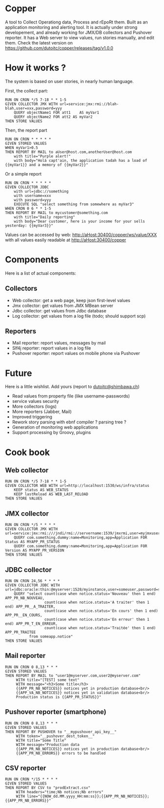# Copper
A tool to Collect Operationg data, Process and rEpoRt them. Built as an application monitoring and alerting tool.
It is actually under strong developement, and already working for JMX/DB collectors and Pushover reporter.
It has a Web server to view values, run stories manually, and edit them.
Check the latest version on <https://github.com/dutoitc/copper/releases/tag/v1.0.0>


# How it works ?

The system is based on user stories, in nearly human language.

First, the collect part:
````
RUN ON CRON */5 7-18 * * 1-5
GIVEN COLLECTOR JMX WITH url=service:jmx:rmi://blah-blah,user=xxx,password=yyy
    QUERY objectName1 FOR att1    AS myVar1
    QUERY objectName2 FOR att2 AS myVar2
THEN STORE VALUES
````


Then, the report part
````
RUN ON CRON * * * * *
GIVEN STORED VALUES
WHEN myVar1>0.5
THEN REPORT BY MAIL to aUser@host.com,anotherUser@host.com
    with title="Purple alert!"
    with body="Holà capt'ain, the application tadah has a load of {{myVar1}} and a memory of {{myVar2}}"
````

Or a simple report
````
RUN ON CRON * * * * *
GIVEN COLLECTOR JDBC
    with url=jdbc://something
    with username=xxx
    with password=yyy
    EXECUTE SQL "select something from somewhere as myVar3"
WHEN CRON 0 6 * * 1-5
THEN REPORT BY MAIL to mycustomer@something.com
    with title="Daily reporting"
    with body="Dear customer, here is your income for your sells yesterday: {{myVar3}}"
````

Values can be accessed by web: <http://aHost:30400/copper/ws/value/XXX> with all values easily readable at <http://aHost:30400/copper>


# Components
Here is a list of actual components:

## Collectors
* Web collector: get a web page, keep json first-level values
* Jmx collector: get values from JMX MBean server
* Jdbc collector: get values from Jdbc database
* Log collector: get values from a log file (todo; should support scp)

## Reporters
* Mail reporter: report values, messages by mail
* Slf4j reporter: report values in a log file
* Pushover reporter: report values on mobile phone via Pushover


# Future
Here is a little wishlist. Add yours (report to dutoitc@shimbawa.ch)
* Read values from property file (like username-passwords)
* service values security
* More collectors (logs)
* More reporters (Jabber, Mail)
* Improved triggering
* Rework story parsing with ebnf compiler ? parsing tree ?
* Generation of monitoring web applications
* Support processing by Groovy, plugins

# Cook book
## Web collector
````
RUN ON CRON */5 7-18 * * 1-5
GIVEN COLLECTOR WEB WITH url=http://localhost:1530/ws/infra/status
    KEEP status AS WEB_STATUS
    KEEP lastReload AS WEB_LAST_RELOAD
THEN STORE VALUES
````

## JMX collector
````
RUN ON CRON */5 * * * *
GIVEN COLLECTOR JMX WITH url=service:jmx:rmi:///jndi/rmi://servername:1539/jmxrmi,user=myjmxuser,password=mypassword
    QUERY com.something.dummy:name=Monitoring,app=Application FOR Status AS MYAPP_PR_STATUS
    QUERY com.something.dummy:name=Monitoring,app=Application FOR Version AS MYAPP_PR_VERSION
THEN STORE VALUES
````

## JDBC collector
````
RUN ON CRON 24,56 * * * *
GIVEN COLLECTOR JDBC WITH url=jdbc:oracle:thin:@myserver:1528/myinstance,user=someuser,password=somepassword
    QUERY "select count(case when notice.status='Nouveau' then 1 end) APP_PR_NB_NOUVEAU,
                  count(case when notice.status='A traiter' then 1 end) APP_PR__A_TRAITER,
                  count(case when notice.status='En cours' then 1 end) APP_PR__EN_COURS,
                  count(case when notice.status='En erreur' then 1 end) APP_PR_T_EN_ERREUR,
                  count(case when notice.status='Traitée' then 1 end) APP_PR_TRAITEE
           from someapp.notice"
THEN STORE VALUES
````

## Mail reporter
````
RUN ON CRON 0 8,13 * * *
GIVEN STORED VALUES 
THEN REPORT BY MAIL to "user1@myserver.com,user2@myserver.com"
     WITH title="[TEST] some text"
     WITH message="<h3>Some title</h3>
     {{APP_PR_NB_NOTICES}} notices yet in production database<br/>
     {{APP_VA_NB_NOTICES}} notices yet in validation database<br/>
     Production status is {{APP_PR_STATUS}}"
````

## Pushover reporter (smartphone)
````
RUN ON CRON 0 8,13 * * *
GIVEN STORED VALUES 
THEN REPORT BY PUSHOVER to "__mypushover_api_key__"
     WITH token="__pushover_dest_token__"
     WITH title="Some Title" 
     WITH message="Production data
     {{APP_PR_NB_NOTICES}} notices yet in production database<br/>
     {{APP_PR_NB_ERRORS}} errors to be handled
````

## CSV reporter
````
RUN ON CRON */15 * * * *
GIVEN STORED VALUES
THEN REPORT BY CSV to "prodExtract.csv"
     WITH headers="time;Nb notices;Nb errors"
     WITH line="{{NOW_dd.MM.yyyy_HH:mm:ss}};{{APP_PR_NB_NOTICES}};{{APP_PR_NB_ERRORS}}"
````